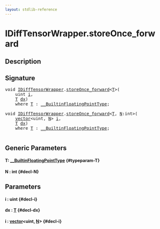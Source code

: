 ```yaml
---
layout: stdlib-reference
---
```


# IDiffTensorWrapper\.storeOnce\_forward

## Description





## Signature 

<pre>
<span class="code_keyword">void</span> <a href="/stdlib-reference/interfaces/idifftensorwrapper-015b/index" class="code_type">IDiffTensorWrapper</a>.<a href="/stdlib-reference/interfaces/idifftensorwrapper-015b/storeonce_forward-5">storeOnce_forward</a>&lt;<a href="/stdlib-reference/interfaces/idifftensorwrapper-015b/storeonce_forward-5#typeparam-T" class="code_type">T</a>&gt;(
    <span class="code_keyword">uint</span> <a href="/stdlib-reference/interfaces/idifftensorwrapper-015b/storeonce_forward-5#decl-i" class="code_param">i</a>,
    <a href="/stdlib-reference/interfaces/idifftensorwrapper-015b/storeonce_forward-5#typeparam-T" class="code_type">T</a> <a href="/stdlib-reference/interfaces/idifftensorwrapper-015b/storeonce_forward-5#decl-dx" class="code_param">dx</a>)
    <span class='code_keyword'>where</span> <a href="/stdlib-reference/interfaces/idifftensorwrapper-015b/storeonce_forward-5#typeparam-T" class="code_type">T</a> : <a href="/stdlib-reference/interfaces/0_builtinfloatingpointtype-029hm/index" class="code_type">__BuiltinFloatingPointType</a>;

<span class="code_keyword">void</span> <a href="/stdlib-reference/interfaces/idifftensorwrapper-015b/index" class="code_type">IDiffTensorWrapper</a>.<a href="/stdlib-reference/interfaces/idifftensorwrapper-015b/storeonce_forward-5">storeOnce_forward</a>&lt;<a href="/stdlib-reference/interfaces/idifftensorwrapper-015b/storeonce_forward-5#typeparam-T" class="code_type">T</a>, <a href="/stdlib-reference/interfaces/idifftensorwrapper-015b/storeonce_forward-5#decl-N" class="code_var">N</a>:<span class="code_keyword">int</span>&gt;(
    <a href="/stdlib-reference/types/vector/index" class="code_type">vector</a>&lt;<span class="code_keyword">uint</span>, <a href="/stdlib-reference/interfaces/idifftensorwrapper-015b/storeonce_forward-5#decl-N" class="code_var">N</a>&gt; <a href="/stdlib-reference/interfaces/idifftensorwrapper-015b/storeonce_forward-5#decl-i" class="code_param">i</a>,
    <a href="/stdlib-reference/interfaces/idifftensorwrapper-015b/storeonce_forward-5#typeparam-T" class="code_type">T</a> <a href="/stdlib-reference/interfaces/idifftensorwrapper-015b/storeonce_forward-5#decl-dx" class="code_param">dx</a>)
    <span class='code_keyword'>where</span> <a href="/stdlib-reference/interfaces/idifftensorwrapper-015b/storeonce_forward-5#typeparam-T" class="code_type">T</a> : <a href="/stdlib-reference/interfaces/0_builtinfloatingpointtype-029hm/index" class="code_type">__BuiltinFloatingPointType</a>;

</pre>

## Generic Parameters

#### T: [\_\_BuiltinFloatingPointType](/stdlib-reference/interfaces/0_builtinfloatingpointtype-029hm/index) {#typeparam-T}
#### N  : int {#decl-N}

## Parameters

#### i  : uint {#decl-i}
#### dx  : [T](/stdlib-reference/interfaces/idifftensorwrapper-015b/storeonce_forward-5#typeparam-T) {#decl-dx}
#### i  : [vector](/stdlib-reference/types/vector/index)\<uint, [N](/stdlib-reference/types/vector/index#decl-N)\> {#decl-i}

